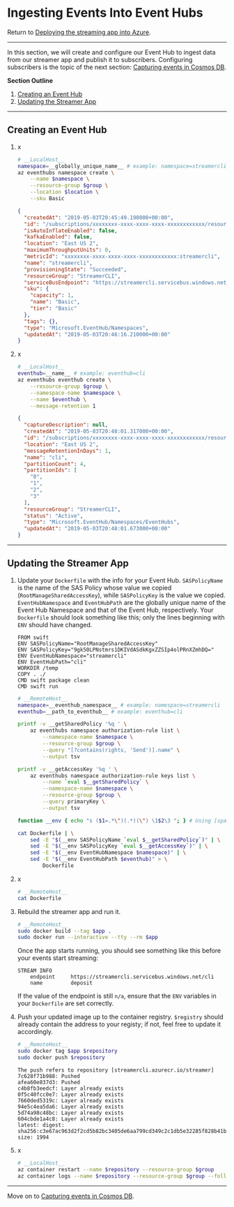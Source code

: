 # Ingesting Events Into Event Hubs
Return to [Deploying the streaming app into Azure](ACI.md).



---



In this section, we will create and configure our Event Hub to ingest data from our streamer app and publish it to subscribers. Configuring subscribers is the topic of the next section: [Capturing events in Cosmos DB](LogicApps.md).

**Section Outline**
1. [Creating an Event Hub](#creating-an-event-hub)
1. [Updating the Streamer App](#updating-the-streamer-app)



---



## Creating an Event Hub

1. x
    ```sh
    # __LocalHost__
    namespace=__globally_unique_name__ # example: namespace=streamercli
    az eventhubs namespace create \
        --name $namespace \
        --resource-group $group \
        --location $location \
        --sku Basic
    ```
    ```json
    {
      "createdAt": "2019-05-03T20:45:49.190000+00:00",
      "id": "/subscriptions/xxxxxxxx-xxxx-xxxx-xxxx-xxxxxxxxxxxx/resourceGroups/StreamerCLI/providers/Microsoft.EventHub/namespaces/streamercli",
      "isAutoInflateEnabled": false,
      "kafkaEnabled": false,
      "location": "East US 2",
      "maximumThroughputUnits": 0,
      "metricId": "xxxxxxxx-xxxx-xxxx-xxxx-xxxxxxxxxxxx:streamercli",
      "name": "streamercli",
      "provisioningState": "Succeeded",
      "resourceGroup": "StreamerCLI",
      "serviceBusEndpoint": "https://streamercli.servicebus.windows.net:443/",
      "sku": {
        "capacity": 1,
        "name": "Basic",
        "tier": "Basic"
      },
      "tags": {},
      "type": "Microsoft.EventHub/Namespaces",
      "updatedAt": "2019-05-03T20:46:16.210000+00:00"
    }
    ```

1. x
    ```sh
    # __LocalHost__
    eventhub=__name__ # example: eventhub=cli
    az eventhubs eventhub create \
        --resource-group $group \
        --namespace-name $namespace \
        --name $eventhub \
        --message-retention 1
    ```
    ```json
    {
      "captureDescription": null,
      "createdAt": "2019-05-03T20:48:01.317000+00:00",
      "id": "/subscriptions/xxxxxxxx-xxxx-xxxx-xxxx-xxxxxxxxxxxx/resourceGroups/StreamerCLI/providers/Microsoft.EventHub/namespaces/streamercli/eventhubs/cli",
      "location": "East US 2",
      "messageRetentionInDays": 1,
      "name": "cli",
      "partitionCount": 4,
      "partitionIds": [
        "0",
        "1",
        "2",
        "3"
      ],
      "resourceGroup": "StreamerCLI",
      "status": "Active",
      "type": "Microsoft.EventHub/Namespaces/EventHubs",
      "updatedAt": "2019-05-03T20:48:01.673000+00:00"
    }
    ```



---



## Updating the Streamer App

1. Update your `Dockerfile` with the info for your Event Hub. `SASPolicyName` is the name of the SAS Policy whose value we copied (`RootManageSharedAccessKey`), while `SASPolicyKey` is the value we copied. `EventHubNamespace` and `EventHubPath` are the globally unique name of the Event Hub Namespace and that of the Event Hub, respectively. Your `Dockerfile` should look something like this; only the lines beginning with `ENV` should have changed.
    ```
    FROM swift
    ENV SASPolicyName="RootManageSharedAccessKey"
    ENV SASPolicyKey="9gk50LPNstmrs1DKIVdASdkKgxZZSIp4olPRnXZmhDQ="
    ENV EventHubNamespace="streamercli"
    ENV EventHubPath="cli"
    WORKDIR /temp
    COPY . ./
    CMD swift package clean
    CMD swift run
    ```
    ```sh
    # __RemoteHost__
    namespace=__eventhub_namespace__ # example: namespace=streamercli
    eventhub=__path_to_eventhub__ # example: eventhub=cli

    printf -v __getSharedPolicy '%q ' \
        az eventhubs namespace authorization-rule list \
            --namespace-name $namespace \
            --resource-group $group \
            --query "[?contains(rights, 'Send')].name" \
            --output tsv

    printf -v __getAccessKey '%q ' \
        az eventhubs namespace authorization-rule keys list \
            --name `eval $__getSharedPolicy` \
            --namespace-name $namespace \
            --resource-group $group \
            --query primaryKey \
            --output tsv

    function __env { echo "s ($1=.*\")(.*)(\") \1$2\3 "; } # Using [space] as the sed regex delimiter.

    cat Dockerfile | \
        sed -E "$(__env SASPolicyName `eval $__getSharedPolicy`)" | \
        sed -E "$(__env SASPolicyKey `eval $__getAccessKey`)" | \
        sed -E "$(__env EventHubNamespace $namespace)" | \
        sed -E "$(__env EventHubPath $eventhub)" > \
            Dockerfile
    ```

1. x
    ```sh
    # __RemoteHost__
    cat Dockerfile
    ```

1. Rebuild the streamer app and run it.
    ```sh
    # __RemoteHost__
    sudo docker build --tag $app .
    sudo docker run --interactive --tty --rm $app
    ```
    Once the app starts running, you should see something like this before your events start streaming:
    ```
    STREAM INFO
    	endpoint	 https://streamercli.servicebus.windows.net/cli
    	name		 deposit
    ```
    If the value of the endpoint is still `n/a`, ensure that the `ENV` variables in your `Dockerfile` are set correctly.

1. Push your updated image up to the container registry. `$registry` should already contain the address to your registy; if not, feel free to update it accordingly.
    ```sh
    # __RemoteHost__
    sudo docker tag $app $repository
    sudo docker push $repository
    ```

    ```
    The push refers to repository [streamercli.azurecr.io/streamer]
    7c628f71b988: Pushed
    afea60e837d3: Pushed
    c4b8fb3eedcf: Layer already exists
    0f5c40fcc0e7: Layer already exists
    7660ded5319c: Layer already exists
    94e5c4ea5da6: Layer already exists
    5d74a98c48bc: Layer already exists
    604cbde1a4c8: Layer already exists
    latest: digest: sha256:c3e67ac963d2f2cd5b82bc3405de6aa799cd349c2c1db5e32285f828b41b815a size: 1994
    ```

1. x
    ```sh
    # __LocalHost__
    az container restart --name $repository --resource-group $group
    az container logs --name $repository --resource-group $group --follow
    ```



---



Move on to [Capturing events in Cosmos DB](LogicApps.md).
